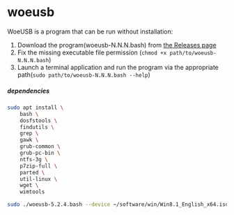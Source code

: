 # woeusb

WoeUSB is a program that can be run without installation:

1. Download the program(woeusb-N.N.N.bash) from [the Releases page](https://github.com/WoeUSB/WoeUSB/releases)
2. Fix the missing executable file permission (`chmod +x path/to/woeusb-N.N.N.bash`)
3. Launch a terminal application and run the program via the appropriate path(`sudo path/to/woeusb-N.N.N.bash --help`)

##### dependencies

```sh
sudo apt install \
    bash \
    dosfstools \
    findutils \
    grep \
    gawk \
    grub-common \
    grub-pc-bin \
    ntfs-3g \
    p7zip-full \
    parted \
    util-linux \
    wget \
    wimtools
```



```sh
sudo ./woeusb-5.2.4.bash --device ~/software/win/Win8.1_English_x64.iso /dev/sdc
```

